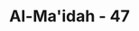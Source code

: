 ---
title: "Al-Ma'idah - 47"
no: 47
arabic_no: ٤٧
ayah: وَلْيَحْكُمْ اَهْلُ الْاِنْجِيْلِ بِمَآ اَنْزَلَ اللّٰهُ فِيْهِۗ وَمَنْ لَّمْ يَحْكُمْ بِمَآ اَنْزَلَ اللّٰهُ فَاُولٰۤىِٕكَ هُمُ الْفٰسِقُوْنَ
translation: "Dan hendaklah pengikut Injil memutuskan perkara menurut apa yang diturunkan Allah di dalamnya. Barangsiapa tidak memutuskan perkara menurut apa yang diturunkan Allah, maka mereka itulah orang-orang fasik."
tafsir: "Dalam ayat ini dengan tandas Allah memerintahkan pengikut Kitab Injil, yaitu penganut syariat Nabi Isa, supaya melaksanakan isi kitab Injil sampai datangnya nabi dan rasul penutup dari bangsa Arab, agar mereka menghukum sesuai dengan apa yang telah diturunkan Allah di dalamnya, tidak diselewengkan dan tidak ditafsirkan dengan keinginan hawa nafsunya, seperti halnya penganut syariat Nabi Musa. Sekalipun demikian, tidak sedikit dari mereka yang tidak patuh, menyelewengkan makna dan pengertiannya. Mereka mengubah dan menyesuaikan dengan kehendak pemimpin-pemimpinnya, sehingga Kitab Injil yang asli yang benar-benar samawi tidak diketahui lagi di mana adanya. Mereka itu adalah orang-orang fasik karena tidak lagi menghukum dan memutuskan perkara menurut apa yang diturunkan Allah."
---